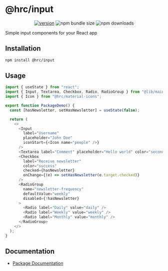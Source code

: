 # @hrc/input

<!-- markdownlint-disable MD033 -->
<div align="center">

[![version](https://img.shields.io/npm/v/%40hrc%2Finput)](https://www.npmjs.com/package/@hrc/input)
![npm bundle size](https://img.shields.io/bundlephobia/minzip/%40hrc%2Finput)
![npm downloads](https://img.shields.io/npm/dm/%40hrc%2Finput)

</div>

Simple input components for your React app

## Installation

```bash
npm install @hrc/input
```

## Usage

```js
import { useState } from "react";
import { Input, Textarea, Checkbox, Radio, RadioGroup } from "@lib/main";
import { Icon } from "@hrc/material-icons";

export function PackageDemo() {
  const [hasNewsletter, setHasNewsletter] = useState(false);

  return (
    <>
      <Input
        label="Username"
        placeholder="John Doe"
        iconStart={<Icon name="people" />}
      />
      <Textarea label="Comment" placeholder="Hello world" color="secondary" />
      <Checkbox
        label="Receive newsletter"
        color="success"
        checked={hasNewsletter}
        onChange={(e) => setHasNewsletter(e.target.checked)}
      />
      <RadioGroup
        name="newsletter-frequency"
        defaultValue="weekly"
        disabled={!hasNewsletter}
      >
        <Radio label="Daily" value="daily" />
        <Radio label="Weekly" value="weekly" />
        <Radio label="Monthly" value="monthly" />
      </RadioGroup>
    </>
  );
}
```

## Documentation

- [Package Documentation](https://hdoc1509.github.io/hrc/packages/input)

